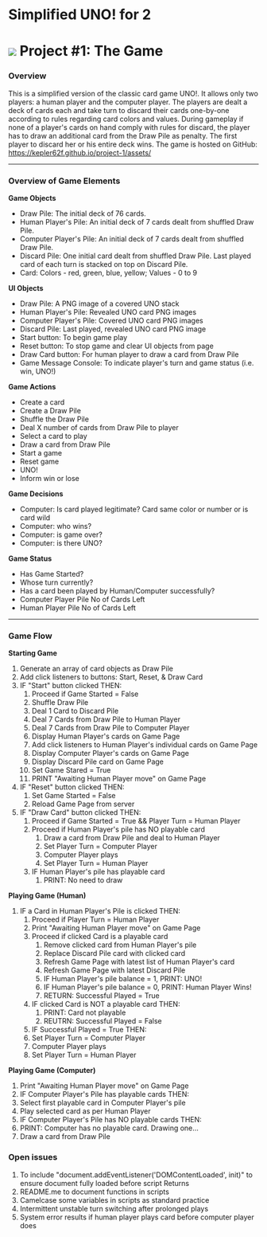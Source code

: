 # Simplified UNO! for 2
<!---
Read Me Contents
-->

# ![](https://ga-dash.s3.amazonaws.com/production/assets/logo-9f88ae6c9c3871690e33280fcf557f33.png) Project #1: The Game

### Overview

This is a simplified version of the classic card game UNO!. It allows only two players: a human player and the computer player. The players are dealt a deck of cards each and take turn to discard their cards one-by-one according to rules regarding card colors and values. During gameplay if none of a player's cards on hand comply with rules for discard, the player has to draw an additional card from the Draw Pile as penalty. The first player to discard her or his entire deck wins. The game is hosted on GitHub: https://kepler62f.github.io/project-1/assets/    

---
### Overview of Game Elements

**Game Objects**

* Draw Pile: The initial deck of 76 cards.  
* Human Player's Pile: An initial deck of 7 cards dealt from shuffled Draw Pile.
* Computer Player's Pile: An initial deck of 7 cards dealt from shuffled Draw Pile.
* Discard Pile: One initial card dealt from shuffled Draw Pile. Last played card of each turn is stacked on top on Discard Pile.
* Card: Colors - red, green, blue, yellow; Values - 0 to 9

**UI Objects**

* Draw Pile: A PNG image of a covered UNO stack
* Human Player's Pile: Revealed UNO card PNG images
* Computer Player's Pile: Covered UNO card PNG images
* Discard Pile: Last played, revealed UNO card PNG image
* Start button: To begin game play
* Reset button: To stop game and clear UI objects from page
* Draw Card button: For human player to draw a card from Draw Pile
* Game Message Console: To indicate player's turn and game status (i.e. win, UNO!)

**Game Actions**

* Create a card
* Create a Draw Pile
* Shuffle the Draw Pile
* Deal X number of cards from Draw Pile to player
* Select a card to play
* Draw a card from Draw Pile
* Start a game
* Reset game
* UNO!
* Inform win or lose

**Game Decisions**

* Computer: Is card played legitimate? Card same color or number or is card wild
* Computer: who wins?
* Computer: is game over?
* Computer: is there UNO?

**Game Status**

* Has Game Started?
* Whose turn currently?
* Has a card been played by Human/Computer successfully?
* Computer Player Pile No of Cards Left
* Human Player Pile No of Cards Left


---
### Game Flow

**Starting Game**

1. Generate an array of card objects as Draw Pile
1. Add click listeners to buttons: Start, Reset, & Draw Card
1. IF "Start" button clicked THEN:
    1. Proceed if Game Started = False
    1. Shuffle Draw Pile
    1. Deal 1 Card to Discard Pile
    1. Deal 7 Cards from Draw Pile to Human Player
    1. Deal 7 Cards from Draw Pile to Computer Player
    1. Display Human Player's cards on Game Page
    1. Add click listeners to Human Player's individual cards on Game Page
    1. Display Computer Player's cards on Game Page
    1. Display Discard Pile card on Game Page
    1. Set Game Stared = True
    1. PRINT "Awaiting Human Player move" on Game Page
1. IF "Reset" button clicked THEN:
    1. Set Game Started = False
    1. Reload Game Page from server
1. IF "Draw Card" button clicked THEN:
    1. Proceed if Game Started = True && Player Turn = Human Player
    1. Proceed if Human Player's pile has NO playable card
        1. Draw a card from Draw Pile and deal to Human Player
        1. Set Player Turn = Computer Player
        1. Computer Player plays
        1. Set Player Turn = Human Player
    1. IF Human Player's pile has playable card
        1. PRINT: No need to draw

**Playing Game (Human)**

1. IF a Card in Human Player's Pile is clicked THEN:
    1. Proceed if Player Turn = Human Player
      1. Print "Awaiting Human Player move" on Game Page
      1. Proceed if clicked Card is a playable card
          1. Remove clicked card from Human Player's pile
          1. Replace Discard Pile card with clicked card
          1. Refresh Game Page with latest list of Human Player's card
          1. Refresh Game Page with latest Discard Pile
          1. IF Human Player's pile balance = 1, PRINT: UNO!
          1. IF Human Player's pile balance = 0, PRINT: Human Player Wins!
          1. RETURN: Successful Played = True
      1. IF clicked Card is NOT a playable card THEN:
          1. PRINT: Card not playable
          1. REUTRN: Successful Played = False
    1. IF Successful Played = True THEN:
      1. Set Player Turn = Computer Player
      1. Computer Player plays
      1. Set Player Turn = Human Player

**Playing Game (Computer)**

1. Print "Awaiting Human Player move" on Game Page
1. IF Computer Player's Pile has playable cards THEN:
  1. Select first playable card in Computer Player's pile
  1. Play selected card as per Human Player
1. IF Computer Player's Pile has NO playable cards THEN:
  1. PRINT: Computer has no playable card. Drawing one...
  1. Draw a card from Draw Pile


### Open issues

1. To include "document.addEventListener('DOMContentLoaded', init)" to ensure document fully loaded before script Returns
1. README.me to document functions in scripts
1. Camelcase some variables in scripts as standard practice
1. Intermittent unstable turn switching after prolonged plays
1. System error results if human player plays card before computer player does
